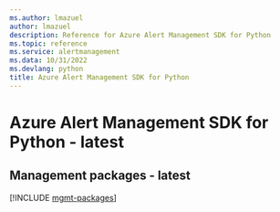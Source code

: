 ```yaml
---
ms.author: lmazuel
author: lmazuel
description: Reference for Azure Alert Management SDK for Python
ms.topic: reference
ms.service: alertmanagement
ms.data: 10/31/2022
ms.devlang: python
title: Azure Alert Management SDK for Python
---
```

# Azure Alert Management SDK for Python - latest

## Management packages - latest
[!INCLUDE [mgmt-packages](alert-management-mgmt-index.md)]